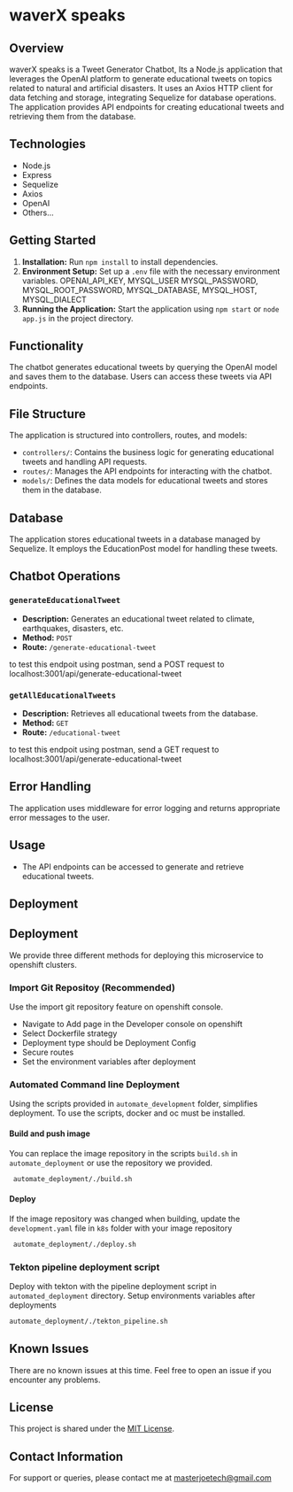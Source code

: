 # waverX speaks

## Overview

waverX speaks is a Tweet Generator Chatbot, Its a Node.js application that leverages the OpenAI platform to generate educational tweets on topics related to natural and artificial disasters. It uses an Axios HTTP client for data fetching and storage, integrating Sequelize for database operations. The application provides API endpoints for creating educational tweets and retrieving them from the database.

## Technologies

- Node.js
- Express
- Sequelize
- Axios
- OpenAI
- Others...
 
## Getting Started

1. **Installation:** Run `npm install` to install dependencies.
2. **Environment Setup:** Set up a `.env` file with the necessary environment variables.
OPENAI_API_KEY, MYSQL_USER MYSQL_PASSWORD, MYSQL_ROOT_PASSWORD, MYSQL_DATABASE, MYSQL_HOST, MYSQL_DIALECT
3. **Running the Application:** Start the application using `npm start` or `node app.js` in the project directory.

## Functionality

The chatbot generates educational tweets by querying the OpenAI model and saves them to the database. Users can access these tweets via API endpoints.

## File Structure

The application is structured into controllers, routes, and models:

- `controllers/`: Contains the business logic for generating educational tweets and handling API requests.
- `routes/`: Manages the API endpoints for interacting with the chatbot.
- `models/`: Defines the data models for educational tweets and stores them in the database.

## Database

The application stores educational tweets in a database managed by Sequelize. It employs the EducationPost model for handling these tweets.

## Chatbot Operations

### `generateEducationalTweet`

- **Description:** Generates an educational tweet related to climate, earthquakes, disasters, etc.
- **Method:** `POST`
- **Route:** `/generate-educational-tweet`

to test this endpoit using postman, send a POST request to localhost:3001/api/generate-educational-tweet
### `getAllEducationalTweets`

- **Description:** Retrieves all educational tweets from the database.
- **Method:** `GET`
- **Route:** `/educational-tweet`

to test this endpoit using postman, send a GET request to localhost:3001/api/generate-educational-tweet
## Error Handling

The application uses middleware for error logging and returns appropriate error messages to the user.

## Usage

- The API endpoints can be accessed to generate and retrieve educational tweets.

## Deployment

## Deployment
We provide three different methods for deploying this microservice to openshift clusters. 
### Import Git Repositoy (Recommended)
Use the import git repository feature on openshift console.
- Navigate to Add page in the Developer console on openshift
- Select Dockerfile strategy
- Deployment type should be Deployment Config
- Secure routes
- Set the environment variables after deployment
  
### Automated Command line Deployment
Using the scripts provided in `automate_development` folder, simplifies deployment. To use the scripts, docker and oc must be installed.

#### Build and push image
You can replace the image repository in the scripts `build.sh` in `automate_deployment` or use the repository we provided.
  ```bash
   automate_deployment/./build.sh
   ```
#### Deploy 
If the image repository was changed when building, update the `development.yaml` file in `k8s` folder with your image repository
  ```bash
   automate_deployment/./deploy.sh
   ```

### Tekton pipeline deployment script
Deploy with tekton with the pipeline deployment script in `automated_deployment` directory. Setup environments variables after deployments
   ```bash
   automate_deployment/./tekton_pipeline.sh
   ```


## Known Issues

There are no known issues at this time. Feel free to open an issue if you encounter any problems.

## License

This project is shared under the [MIT License](#).

## Contact Information

For support or queries, please contact me at masterjoetech@gmail.com
